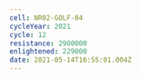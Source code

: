 ```yaml
---
cell: NR02-GOLF-04
cycleYear: 2021
cycle: 12
resistance: 2900000
enlightened: 229000
date: 2021-05-14T16:55:01.004Z
---
```

